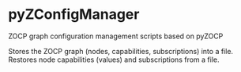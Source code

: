 pyZConfigManager
================

ZOCP graph configuration management scripts based on pyZOCP

Stores the ZOCP graph (nodes, capabilities, subscriptions) into a file.
Restores node capabilities (values) and subscriptions from a file.

